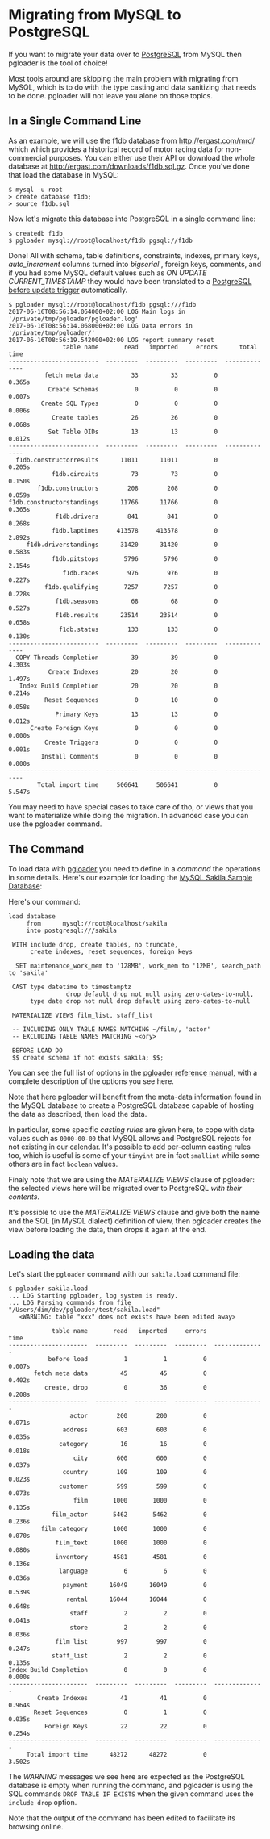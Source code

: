 # Migrating from MySQL to PostgreSQL

If you want to migrate your data over to
[PostgreSQL](http://www.postgresql.org) from MySQL then pgloader is the tool
of choice!

Most tools around are skipping the main problem with migrating from MySQL,
which is to do with the type casting and data sanitizing that needs to be
done. pgloader will not leave you alone on those topics.

## In a Single Command Line

As an example, we will use the f1db database from <http://ergast.com/mrd/>
which which provides a historical record of motor racing data for
non-commercial purposes. You can either use their API or download the whole
database at <http://ergast.com/downloads/f1db.sql.gz>. Once you've done that
load the database in MySQL:

    $ mysql -u root
    > create database f1db;
    > source f1db.sql

Now let's migrate this database into PostgreSQL in a single command line:

    $ createdb f1db
    $ pgloader mysql://root@localhost/f1db pgsql://f1db

Done! All with schema, table definitions, constraints, indexes, primary
keys, *auto_increment* columns turned into *bigserial* , foreign keys,
comments, and if you had some MySQL default values such as *ON UPDATE
CURRENT_TIMESTAMP* they would have been translated to
a
[PostgreSQL before update trigger](https://www.postgresql.org/docs/current/static/plpgsql-trigger.html) automatically.

    $ pgloader mysql://root@localhost/f1db pgsql:///f1db
    2017-06-16T08:56:14.064000+02:00 LOG Main logs in '/private/tmp/pgloader/pgloader.log'
    2017-06-16T08:56:14.068000+02:00 LOG Data errors in '/private/tmp/pgloader/'
    2017-06-16T08:56:19.542000+02:00 LOG report summary reset
                   table name       read   imported     errors      total time
    -------------------------  ---------  ---------  ---------  --------------
              fetch meta data         33         33          0          0.365s 
               Create Schemas          0          0          0          0.007s 
             Create SQL Types          0          0          0          0.006s 
                Create tables         26         26          0          0.068s 
               Set Table OIDs         13         13          0          0.012s 
    -------------------------  ---------  ---------  ---------  --------------
      f1db.constructorresults      11011      11011          0          0.205s 
                f1db.circuits         73         73          0          0.150s 
            f1db.constructors        208        208          0          0.059s 
    f1db.constructorstandings      11766      11766          0          0.365s 
                 f1db.drivers        841        841          0          0.268s 
                f1db.laptimes     413578     413578          0          2.892s 
         f1db.driverstandings      31420      31420          0          0.583s 
                f1db.pitstops       5796       5796          0          2.154s 
                   f1db.races        976        976          0          0.227s 
              f1db.qualifying       7257       7257          0          0.228s 
                 f1db.seasons         68         68          0          0.527s 
                 f1db.results      23514      23514          0          0.658s 
                  f1db.status        133        133          0          0.130s 
    -------------------------  ---------  ---------  ---------  --------------
      COPY Threads Completion         39         39          0          4.303s 
               Create Indexes         20         20          0          1.497s 
       Index Build Completion         20         20          0          0.214s 
              Reset Sequences          0         10          0          0.058s 
                 Primary Keys         13         13          0          0.012s 
          Create Foreign Keys          0          0          0          0.000s 
              Create Triggers          0          0          0          0.001s 
             Install Comments          0          0          0          0.000s 
    -------------------------  ---------  ---------  ---------  --------------
            Total import time     506641     506641          0          5.547s 

You may need to have special cases to take care of tho, or views that you
want to materialize while doing the migration. In advanced case you can use
the pgloader command.

## The Command

To load data with [pgloader](http://pgloader.tapoueh.org/) you need to
define in a *command* the operations in some details. Here's our example for
loading the
[MySQL Sakila Sample Database](http://dev.mysql.com/doc/sakila/en/):

Here's our command:

    load database
         from      mysql://root@localhost/sakila
         into postgresql:///sakila
    
     WITH include drop, create tables, no truncate,
          create indexes, reset sequences, foreign keys
    
      SET maintenance_work_mem to '128MB', work_mem to '12MB', search_path to 'sakila'
    
     CAST type datetime to timestamptz
                    drop default drop not null using zero-dates-to-null,
          type date drop not null drop default using zero-dates-to-null
         
     MATERIALIZE VIEWS film_list, staff_list
    
     -- INCLUDING ONLY TABLE NAMES MATCHING ~/film/, 'actor'
     -- EXCLUDING TABLE NAMES MATCHING ~<ory>
    
     BEFORE LOAD DO
     $$ create schema if not exists sakila; $$;

You can see the full list of options in the
[pgloader reference manual](pgloader.1.html), with a complete description
of the options you see here.

Note that here pgloader will benefit from the meta-data information found in
the MySQL database to create a PostgreSQL database capable of hosting the
data as described, then load the data.

In particular, some specific *casting rules* are given here, to cope with
date values such as `0000-00-00` that MySQL allows and PostgreSQL rejects
for not existing in our calendar. It's possible to add per-column casting
rules too, which is useful is some of your `tinyint` are in fact `smallint`
while some others are in fact `boolean` values.

Finaly note that we are using the *MATERIALIZE VIEWS* clause of pgloader:
the selected views here will be migrated over to PostgreSQL *with their
contents*.

It's possible to use the *MATERIALIZE VIEWS* clause and give both the name
and the SQL (in MySQL dialect) definition of view, then pgloader creates the
view before loading the data, then drops it again at the end.

## Loading the data

Let's start the `pgloader` command with our `sakila.load` command file:

    $ pgloader sakila.load
    ... LOG Starting pgloader, log system is ready.
    ... LOG Parsing commands from file "/Users/dim/dev/pgloader/test/sakila.load"
       <WARNING: table "xxx" does not exists have been edited away>
    
                table name       read   imported     errors            time
    ----------------------  ---------  ---------  ---------  --------------
               before load          1          1          0          0.007s
           fetch meta data         45         45          0          0.402s
              create, drop          0         36          0          0.208s
    ----------------------  ---------  ---------  ---------  --------------
                     actor        200        200          0          0.071s
                   address        603        603          0          0.035s
                  category         16         16          0          0.018s
                      city        600        600          0          0.037s
                   country        109        109          0          0.023s
                  customer        599        599          0          0.073s
                      film       1000       1000          0          0.135s
                film_actor       5462       5462          0          0.236s
             film_category       1000       1000          0          0.070s
                 film_text       1000       1000          0          0.080s
                 inventory       4581       4581          0          0.136s
                  language          6          6          0          0.036s
                   payment      16049      16049          0          0.539s
                    rental      16044      16044          0          0.648s
                     staff          2          2          0          0.041s
                     store          2          2          0          0.036s
                 film_list        997        997          0          0.247s
                staff_list          2          2          0          0.135s
    Index Build Completion          0          0          0          0.000s
    ----------------------  ---------  ---------  ---------  --------------
            Create Indexes         41         41          0          0.964s
           Reset Sequences          0          1          0          0.035s
              Foreign Keys         22         22          0          0.254s
    ----------------------  ---------  ---------  ---------  --------------
         Total import time      48272      48272          0          3.502s

The *WARNING* messages we see here are expected as the PostgreSQL database
is empty when running the command, and pgloader is using the SQL commands
`DROP TABLE IF EXISTS` when the given command uses the `include drop`
option.

Note that the output of the command has been edited to facilitate its
browsing online.
